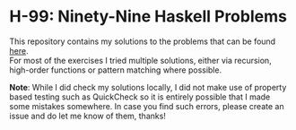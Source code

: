 # H-99: Ninety-Nine Haskell Problems

This repository contains my solutions to the problems that can be found [here](https://wiki.haskell.org/H-99:_Ninety-Nine_Haskell_Problems).<br>
For most of the exercises I tried multiple solutions, either via recursion, high-order functions or pattern matching where possible.

**Note**: While I did check my solutions locally, I did not make use of property based testing such as QuickCheck so it is entirely possible that I made some mistakes somewhere. In case you find such errors, please create an issue and do let me know of them, thanks!
